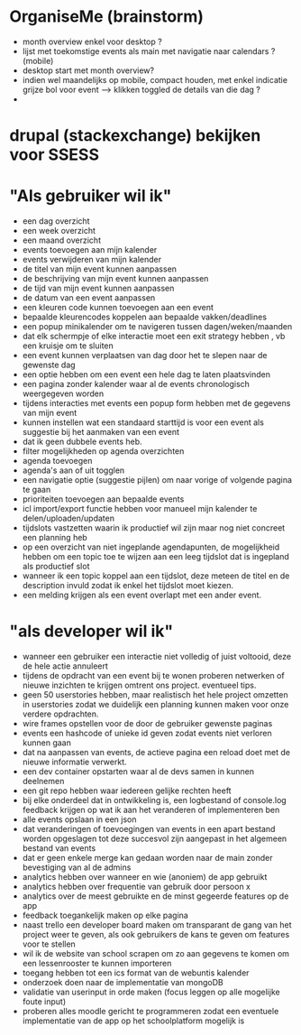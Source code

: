 # OrganiseMe (brainstorm)
- month overview enkel voor desktop ? 
- lijst met toekomstige events als main met navigatie naar calendars ? (mobile)
- desktop start met month overview? 
- indien wel maandelijks op mobile, compact houden, met enkel indicatie grijze bol voor event
--> klikken toggled de details van die dag ?
- 

# drupal (stackexchange) bekijken voor SSESS


# "Als gebruiker wil ik"

- een dag overzicht
- een week overzicht
- een maand overzicht
- events toevoegen aan mijn kalender
- events verwijderen van mijn kalender
- de titel van mijn event kunnen aanpassen
- de beschrijving van mijn event kunnen aanpassen
- de tijd van mijn event kunnen aanpassen
- de datum van een event aanpassen
- een kleuren code kunnen toevoegen aan een event
- bepaalde kleurencodes koppelen aan bepaalde vakken/deadlines
- een popup minikalender om te navigeren tussen dagen/weken/maanden
- dat elk schermpje of elke interactie moet een exit strategy hebben , vb een kruisje om te sluiten
- een event kunnen verplaatsen van dag door het te slepen naar de gewenste dag
- een optie hebben om een event een hele dag te laten plaatsvinden
- een pagina zonder kalender waar al de events chronologisch weergegeven worden
- tijdens interacties met events een popup form hebben met de gegevens van mijn event
- kunnen instellen wat een standaard starttijd is voor een event als suggestie bij het aanmaken van een event
- dat ik geen dubbele events heb.
- filter mogelijkheden op agenda overzichten
- agenda toevoegen
- agenda's aan of uit togglen
- een navigatie optie (suggestie pijlen) om naar vorige of volgende pagina te gaan
- prioriteiten toevoegen aan bepaalde events
- icl import/export functie hebben voor manueel mijn kalender te delen/uploaden/updaten
- tijdslots vastzetten waarin ik productief wil zijn maar nog niet concreet een planning heb
- op een overzicht van niet ingeplande agendapunten,
  de mogelijkheid hebben om een topic toe te wijzen aan een leeg tijdslot dat is ingepland als productief slot
- wanneer ik een topic koppel aan een tijdslot, deze meteen de titel en de description invuld zodat ik enkel het tijdslot moet kiezen.
- een melding krijgen als een event overlapt met een ander event.

# "als developer wil ik"

- wanneer een gebruiker een interactie niet volledig of juist voltooid, deze de hele actie annuleert
- tijdens de opdracht van een event bij te wonen proberen netwerken of nieuwe inzichten te krijgen omtrent ons project. eventueel tips.
- geen 50 userstories hebben, maar realistisch het hele project omzetten in userstories zodat we duidelijk een planning kunnen maken voor onze verdere
  opdrachten.
- wire frames opstellen voor de door de gebruiker gewenste paginas
- events een hashcode of unieke id geven zodat events niet verloren kunnen gaan
- dat na aanpassen van events, de actieve pagina een reload doet met de nieuwe informatie verwerkt.
- een dev container opstarten waar al de devs samen in kunnen deelnemen
- een git repo hebben waar iedereen gelijke rechten heeft
- bij elke onderdeel dat in ontwikkeling is, een logbestand of console.log feedback krijgen op wat ik aan het veranderen of implementeren ben
- alle events opslaan in een json
- dat veranderingen of toevoegingen van events in een apart bestand worden opgeslagen tot deze succesvol zijn aangepast in het algemeen bestand van events
- dat er geen enkele merge kan gedaan worden naar de main zonder bevestiging van al de admins
- analytics hebben over wanneer en wie (anoniem) de app gebruikt
- analytics hebben over frequentie van gebruik door persoon x
- analytics over de meest gebruikte en de minst gegeerde features op de app
- feedback toegankelijk maken op elke pagina
- naast trello een developer board maken om transparant de gang van het project weer te geven,
  als ook gebruikers de kans te geven om features voor te stellen
- wil ik de website van school scrapen om zo aan gegevens te komen om een lessenrooster te kunnen importeren
- toegang hebben tot een ics format van de webuntis kalender
- onderzoek doen naar de implementatie van mongoDB
- validatie van userinput in orde maken (focus leggen op alle mogelijke foute input)
- proberen alles moodle gericht te programmeren zodat een eventuele implementatie van de app op het schoolplatform mogelijk is
